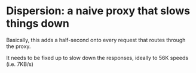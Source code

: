 # Dispersion: a naive proxy that slows things down

Basically, this adds a half-second onto every request that routes through the
proxy.

It needs to be fixed up to slow down the responses, ideally to 56K speeds (i.e.
7KB/s)
